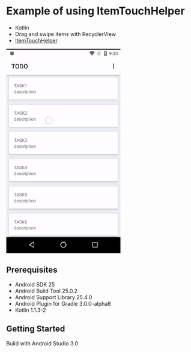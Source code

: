 # Example of using ItemTouchHelper
* Kotlin
* Drag and swipe items with RecyclerView
* [ItemTouchHelper](https://developer.android.com/reference/android/support/v7/widget/helper/ItemTouchHelper.SimpleCallback.html)   

![Snapshot](docs/snapshot.gif)

## Prerequisites
* Android SDK 25
* Android Build Tool 25.0.2
* Android Support Library 25.4.0
* Android Plugin for Gradle 3.0.0-alpha8
* Kotlin 1.1.3-2

## Getting Started
Build with Android Studio 3.0
